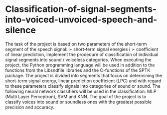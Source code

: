 # Classification-of-signal-segments-into-voiced-unvoiced-speech-and-silence

The task of the project is based on two parameters of the short-term segment of the speech signal:
➢ short-term signal energies i
➢ coefficient of linear prediction,
implement the procedure of classification of individual signal segments into sound / voiceless categories. When executing the project, the Python programming language will be used in addition to the functions from the Libsndfile libraries and the C-functions of the SPTK package.
The project is divided into segments that focus on determining the short-term signal energy, linear prediction coefficient (LPC) and with regard to these parameters classify signals into categories of sound or sound. The following neural network classifiers will be used in the classification: MLP (Multi Layer Perceptron), SVM and KNN.
The goal of the project is to classify voices into sound or soundless ones with the greatest possible precision and accuracy.

